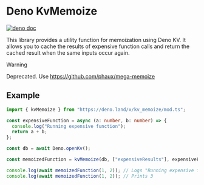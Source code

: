 # Deno KvMemoize

[![deno doc](https://doc.deno.land/badge.svg)](https://deno.land/x/kv_memoize/mod.ts?s=kvMemoize)

This library provides a utility function for memoization using Deno KV.
It allows you to cache the results of expensive function calls and return the cached result when the same inputs occur again.

> [!WARNING]
> 
> Deprecated. Use https://github.com/phaux/mega-memoize

## Example

```ts
import { kvMemoize } from "https://deno.land/x/kv_memoize/mod.ts";

const expensiveFunction = async (a: number, b: number) => {
  console.log("Running expensive function");
  return a + b;
};

const db = await Deno.openKv();

const memoizedFunction = kvMemoize(db, ["expensiveResults"], expensiveFunction);

console.log(await memoizedFunction(1, 2)); // Logs "Running expensive function" and prints 3
console.log(await memoizedFunction(1, 2)); // Prints 3
```
